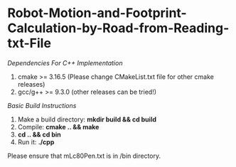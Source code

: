 # Robot-Motion-and-Footprint-Calculation-by-Road-from-Reading-txt-File

_Dependencies For C++ Implementation_
1. cmake >= 3.16.5 (Please change CMakeList.txt file for other cmake releases)
2. gcc/g++ >= 9.3.0 (other releases can be tried!)

_Basic Build Instructions_
1. Make a build directory: **mkdir build && cd build**
2. Compile: **cmake .. && make**
3. **cd .. && cd bin**
3. Run it: **./cpp**

Please ensure that mLc80Pen.txt is in /bin directory.
